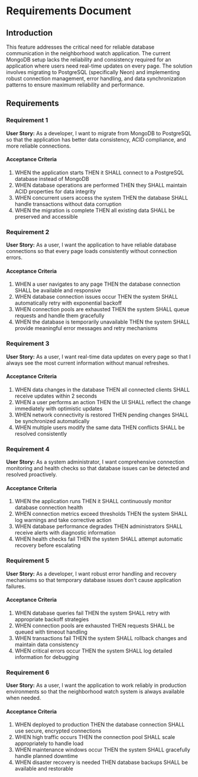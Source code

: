 # Requirements Document

## Introduction

This feature addresses the critical need for reliable database communication in the neighborhood watch application. The current MongoDB setup lacks the reliability and consistency required for an application where users need real-time updates on every page. The solution involves migrating to PostgreSQL (specifically Neon) and implementing robust connection management, error handling, and data synchronization patterns to ensure maximum reliability and performance.

## Requirements

### Requirement 1

**User Story:** As a developer, I want to migrate from MongoDB to PostgreSQL so that the application has better data consistency, ACID compliance, and more reliable connections.

#### Acceptance Criteria

1. WHEN the application starts THEN it SHALL connect to a PostgreSQL database instead of MongoDB
2. WHEN database operations are performed THEN they SHALL maintain ACID properties for data integrity
3. WHEN concurrent users access the system THEN the database SHALL handle transactions without data corruption
4. WHEN the migration is complete THEN all existing data SHALL be preserved and accessible

### Requirement 2

**User Story:** As a user, I want the application to have reliable database connections so that every page loads consistently without connection errors.

#### Acceptance Criteria

1. WHEN a user navigates to any page THEN the database connection SHALL be available and responsive
2. WHEN database connection issues occur THEN the system SHALL automatically retry with exponential backoff
3. WHEN connection pools are exhausted THEN the system SHALL queue requests and handle them gracefully
4. WHEN the database is temporarily unavailable THEN the system SHALL provide meaningful error messages and retry mechanisms

### Requirement 3

**User Story:** As a user, I want real-time data updates on every page so that I always see the most current information without manual refreshes.

#### Acceptance Criteria

1. WHEN data changes in the database THEN all connected clients SHALL receive updates within 2 seconds
2. WHEN a user performs an action THEN the UI SHALL reflect the change immediately with optimistic updates
3. WHEN network connectivity is restored THEN pending changes SHALL be synchronized automatically
4. WHEN multiple users modify the same data THEN conflicts SHALL be resolved consistently

### Requirement 4

**User Story:** As a system administrator, I want comprehensive connection monitoring and health checks so that database issues can be detected and resolved proactively.

#### Acceptance Criteria

1. WHEN the application runs THEN it SHALL continuously monitor database connection health
2. WHEN connection metrics exceed thresholds THEN the system SHALL log warnings and take corrective action
3. WHEN database performance degrades THEN administrators SHALL receive alerts with diagnostic information
4. WHEN health checks fail THEN the system SHALL attempt automatic recovery before escalating

### Requirement 5

**User Story:** As a developer, I want robust error handling and recovery mechanisms so that temporary database issues don't cause application failures.

#### Acceptance Criteria

1. WHEN database queries fail THEN the system SHALL retry with appropriate backoff strategies
2. WHEN connection pools are exhausted THEN requests SHALL be queued with timeout handling
3. WHEN transactions fail THEN the system SHALL rollback changes and maintain data consistency
4. WHEN critical errors occur THEN the system SHALL log detailed information for debugging

### Requirement 6

**User Story:** As a user, I want the application to work reliably in production environments so that the neighborhood watch system is always available when needed.

#### Acceptance Criteria

1. WHEN deployed to production THEN the database connection SHALL use secure, encrypted connections
2. WHEN high traffic occurs THEN the connection pool SHALL scale appropriately to handle load
3. WHEN maintenance windows occur THEN the system SHALL gracefully handle planned downtime
4. WHEN disaster recovery is needed THEN database backups SHALL be available and restorable